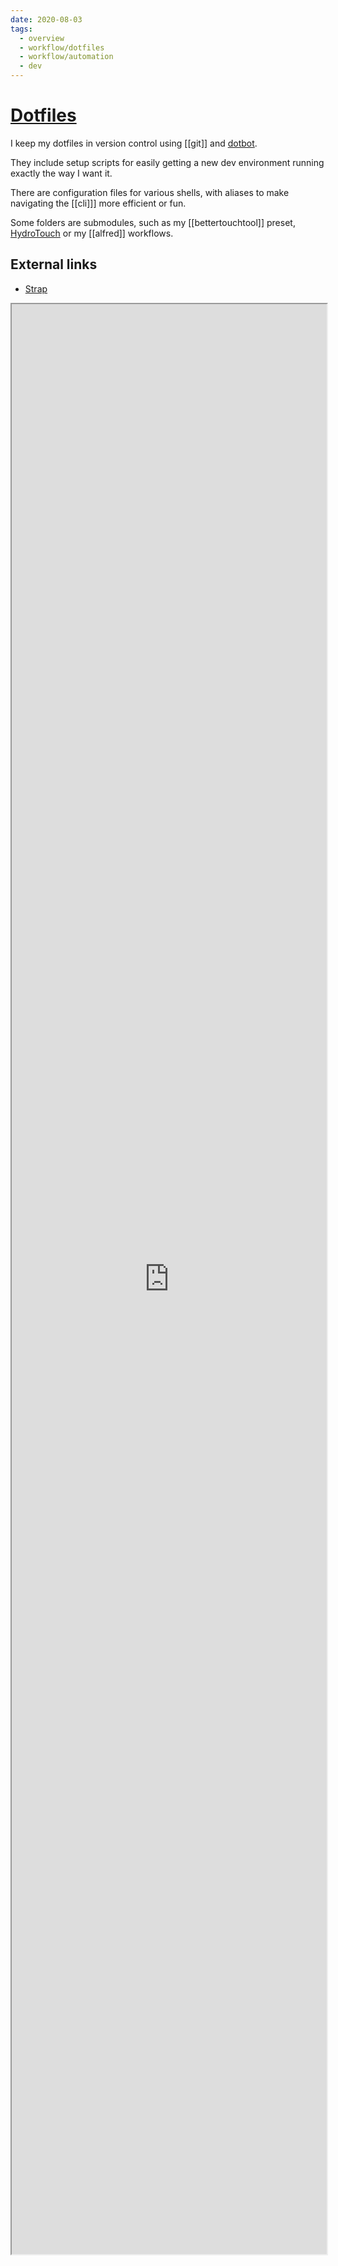 ```yaml
---
date: 2020-08-03
tags:
  - overview
  - workflow/dotfiles
  - workflow/automation
  - dev
---
```


# [Dotfiles](https://github.com/dnnsmnstrr/dotfiles)

I keep my dotfiles in version control using [[git]] and [dotbot](https://github.com/anishathalye/dotbot).

They include setup scripts for easily getting a new dev environment running exactly the way I want it.

There are configuration files for various shells, with aliases to make navigating the [[cli]]] more efficient or fun.

Some folders are submodules, such as my [[bettertouchtool]] preset, [HydroTouch](https://github.com/dnnsmnstrr/HydroTouch) or my [[alfred]] workflows.

## External links

- [Strap](https://macos-strap.herokuapp.com/)

<iframe width='100%' height='80%' src="https://dnnsmnstrr.github.io/dotfiles" title="My dotfiles documentation"></iframe>
